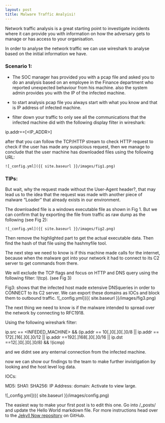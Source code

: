 ```yaml
---
layout: post
title: Malware Traffic Analyisi!
---
```


Network traffic analysis is a great starting point to investigate incidents where it can provide you with information on how the adversary gets to manage or has access to your organisation.

In order to analyse the network traffic we can use wireshark to analyse based on the initial information we have.



### Scenario 1:

- The SOC manager has provided you with a pcap file and asked you to do an analysis based on an employee in the Finance department who reported unexpected behaviour from his machine. also the system admin provides you with the IP of the infected machine.

- to start analysis pcap file you always start with what you know and that is IP address of infected machine.

- filter down your traffic to only see all the communications that the infected machine did with the following display filter in wireshark:

ip.addr==[<IP_ADDR>]

after that you can follow the TCP/HTTP stream to check HTTP request to check if the user has made any suspicious request, then we manage to conclude that the user machine has downloaded files using the following URL:

    ![_config.yml]({{ site.baseurl }}/images/fig1.png)


### TIPs:

But wait, why the request made without the User-Agent header?, that may lead us to the idea that the request was made with another piece of malware “Loader” that already exists in our environment.

The downloaded file is a windows executable file as shown in Fig 1. But we can confirm that by exporting the file from traffic as raw dump as the following (see Fig 2):

    ![_config.yml]({{ site.baseurl }}/images/fig2.png)


Then remove the highlighted part to get the actual executable data. Then find the hash of that file using the hashmyfile tool.

The next step we need to know is if this machine made calls for the internet, because when the malware got into your network it had to connect to its C2 server to get commands from there.

We will exclude the TCP flags and focus on HTTP and DNS query using the following filter: !(tcp). (see Fig 3)

Fig3: shows that the infected host made extensive DNSqueries in order to CONNECT to its C2 server. We can export these domains as IOCs and block them to outbound traffic.
    ![_config.yml]({{ site.baseurl }}/images/fig3.png)

The next thing we need to know is if the malware intended to spread over the network by connecting to RFC1918.

Using the following wireshark filter:

ip.src == <INFEDED_MACHINE> && (ip.addr == 10[.]0[.]0[.]0/8 || ip.addr == 172[.]16[.]0[.]0/12 || ip.addr ==192[.]168[.]0[.]0/16 || ip.dst ==12[.]0[.]0[.]0/8)
&& !(icmp)

and we didnt see any enternal connection from the infected machine.

now we can show our findings to the team to make further invistigation by looking and the host level log data.


IOCs:

MD5: <REDECTED>
SHA1: <REDECTED>
SHA256: <REDECTED>
IP Address: <REDECTED>
domain: <REDECTED>
Activate to view large.

![_config.yml]({{ site.baseurl }}/images/config.png)

The easiest way to make your first post is to edit this one. Go into /_posts/ and update the Hello World markdown file. For more instructions head over to the [Jekyll Now repository](https://github.com/barryclark/jekyll-now) on GitHub.
